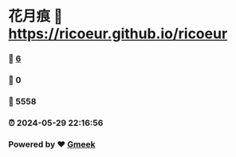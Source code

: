 # 花月痕 :link: https://ricoeur.github.io/ricoeur 
### :page_facing_up: [6](https://ricoeur.github.io/ricoeur/tag.html) 
### :speech_balloon: 0 
### :hibiscus: 5558 
### :alarm_clock: 2024-05-29 22:16:56 
### Powered by :heart: [Gmeek](https://github.com/Meekdai/Gmeek)
